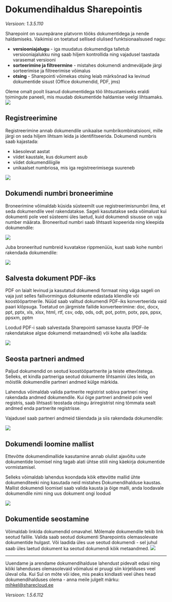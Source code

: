 # Dokumendihaldus Sharepointis
*Versioon: 1.3.5.110*

Sharepoint on suurepärane platvorm tööks dokumentidega ja nende haldamiseks.
Vaikimisi on toetatud sellised olulised funktsionaalsused nagu:

* **versiooniajalugu** - iga muudatus dokumendiga talletub versiooniajalukku ning saab hiljem kontrollida ning vajadusel taastada varasemat versiooni
* **sorteerimine ja filtreermine** - mistahes dokumendi andmeväljade järgi sorteerimise ja filtreerimise võimalus
* **otsing** - Sharepointi võimekas otsing leiab märksõnad ka levinud dokumentide sisust (Office dokumendid, PDF, jms)

Oleme omalt poolt lisanud dokumentidega töö lihtsustamiseks eraldi toimingute paneeli, mis muudab dokumentide haldamise veelgi lihtsamaks.
[![](images/dms/manageDocumentPanel.png)](images/dms/manageDocumentPanel.png)


## Registreerimine
Registreerimine annab dokumendile unikaalse numbrikombinatsiooni, mille järgi on seda hiljem lihtsam leida ja identifitseerida.
Dokumendi numbris saab kajastada:

* käesolevat aastat
* viidet kaustale, kus dokument asub
* viidet dokumendiliigile
* unikaalset numbriosa, mis iga registreerimisega suureneb

[![](images/dms/registerDocument.gif)](images/dms/registerDocument.gif)

## Dokumendi numbri broneerimine
Broneerimine võimaldab küsida süsteemilt uue registreerimisnumbri ilma, et seda dokumendile veel rakendatakse. Sageli kasutatakse seda võimalust kui dokumenti pole veel süsteemi üles laetud, kuid dokumendi sisusse on vaja number määrata.
Broneeritud numbri saab lihtsasti kopeerida ning kleepida dokumendile:

[![](images/dms/reserveDocNumber.gif)](images/dms/reserveDocNumber.gif)

Juba broneeritud numbreid kuvatakse rippmenüüs, kust saab kohe numbri rakendada dokumendile:

[![](images/dms/applyReservedDocNumber.gif)](images/dms/applyReservedDocNumber.gif)

## Salvesta dokument PDF-iks
PDF on laialt levinud ja kasutatud dokumendi formaat ning väga sageli on vaja just selles failivormingus dokumente edastada kliendile või koostööpartnerile.
Nüüd saab valitud dokumendi PDF-iks konverteerida vaid paari klõpsuga. Toetatud on järgmiste failide konverteerimine: doc, docx, ppt,  pptx, xls, xlsx, html, rtf, csv, odp, ods, odt, pot, potm, potx, pps, ppsx, ppsxm, pptm

Loodud PDF-i saab salvestada Sharepointi samasse kausta (PDF-ile rakendatakse algse dokumendi metaandmed) või kohe alla laadida:

[![](images/dms/convertToPDF.gif)](images/dms/convertToPDF.gif)

## Seosta partneri andmed
Paljud dokumendid on seotud koostööpartnerite ja teiste ettevõtetega. Selleks, et kindla partneriga seotud dokumente lihtsamini üles leida, on mõistlik dokumendile partneri andmed külge märkida.

Lahendus võimaldab valida partnerite registrist sobiva partneri ning rakendada andmed dokumendile. Kui õige partneri andmeid pole veel registris, saab lihtsasti teostada otsingu äriregistrist ning tõmmata sealt andmed enda partnerite registrisse. 

Vajadusel saab partneri andmeid täiendada ja siis rakendada dokumendile:

[![](images/dms/applyPartnerInfo.gif)](images/dms/applyPartnerInfo.gif)

## Dokumendi loomine mallist
Ettevõtte dokumendimallide kasutamine annab olulist ajavõitu uute dokumentide loomisel ning tagab alati ühtse stiili ning käekirja dokumentide vormistamisel. 

Selleks võimaldab lahendus koondada kõik ettevõtte mallid ühte dokumenditeeki ning kasutada neid mistahes Dokumendihalduse kaustas. Mallist dokumendi loomisel saab valida kausta ja õige malli, anda loodavale dokumendile nimi ning uus dokument ongi loodud

[![](images/dms/new-doc-from-template.gif)](images/dms/new-doc-from-template.gif)
## Dokumentide seostamine
Võimaldab linkida dokumendid omavahel. Mõlemale dokumendile tekib link seotud failile. Valida saab seotud dokumenti Sharepointis olemasolevate dokumentide hulgast. Või laadida üles uue seotud dokumendi - sel juhul saab üles laetud dokument ka seotud dokumendi kõik metaandmed.
[![](images/dms/related-documents.gif)](images/dms/related-documents.gif)

***
Uuendame ja arendame dokumendihalduse lahendust pidevalt edasi ning kõiki lahenduses olemasolevaid võimalusi ei pruugi siin kirjelduses veel üleval olla.
Kui Sul on mõte või idee, mis peaks kindlasti veel ühes head dokumendihalduses olema - anna meile julgelt märku: <mihkel@sharecloud.ee>

*Versioon: 1.5.6.112*
